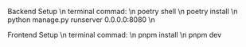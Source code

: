 Backend Setup \n
terminal commad: \n
poetry shell \n
poetry install \n
python manage.py runserver 0.0.0.0:8080 \n

Frontend Setup \n
terminal commad: \n
pnpm install \n
pnpm dev



